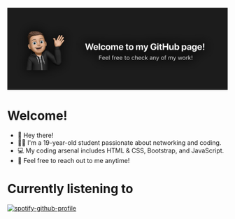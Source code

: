![Banner](banner.jpg)

# Welcome!

- 👋 Hey there!
- 👨‍🎓 I'm a 19-year-old student passionate about networking and coding.
- 💻 My coding arsenal includes HTML & CSS, Bootstrap, and JavaScript.
- 📧 Feel free to reach out to me anytime!

# Currently listening to
[![spotify-github-profile](https://spotify-github-profile.vercel.app/api/view?uid=v3c40u36xrry1wcai2kvo9zxp&cover_image=true&theme=novatorem&show_offline=true&background_color=121212&interchange=false&bar_color=53b14f&bar_color_cover=true)](https://spotify-github-profile.vercel.app/api/view?uid=v3c40u36xrry1wcai2kvo9zxp&redirect=true)
